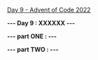 [Day 9 - Advent of Code 2022](https://adventofcode.com/2022/day/9)

**--- Day 9 : XXXXXX ---**

**--- part ONE : ---**

**--- part TWO : ---**


